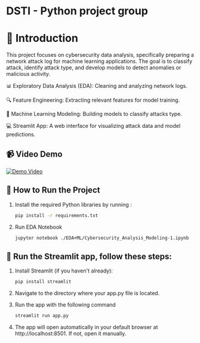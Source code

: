 # DSTI - Python project group
# 📖 Introduction

This project focuses on cybersecurity data analysis, specifically preparing a network attack log for machine learning applications. The goal is to classify attack, identify attack type, and develop models to detect anomalies or malicious activity.

📊 Exploratory Data Analysis (EDA): Cleaning and analyzing network logs.

🔍 Feature Engineering: Extracting relevant features for model training.

🤖 Machine Learning Modeling: Building models to classify attacks type.

💻 Streamlit App: A web interface for visualizing attack data and model predictions.
## 📹 Video Demo
[![Demo Video](https://img.youtube.com/vi/tGoqZqluvN0/maxresdefault.jpg)](https://youtu.be/tGoqZqluvN0)
## 🚀 How to Run the Project

1.  Install the required Python libraries by running :

    ```bash
    pip install -r requirements.txt

2. Run EDA Notebook

    ```bash
    jupyter notebook ./EDA+ML/Cybersecurity_Analysis_Modeling-1.ipynb

## 🚀 Run the Streamlit app, follow these steps:

1. Install Streamlit (if you haven't already):

   ```bash
   pip install streamlit

2. Navigate to the directory where your app.py file is located.


3. Run the app with the following command
    
    ```bash
    streamlit run app.py

4. The app will open automatically in your default browser at http://localhost:8501. If not, open it manually.